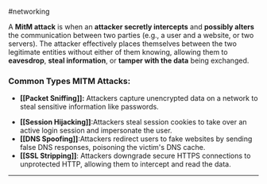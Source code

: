 #networking 

A **MitM attack** is when an **attacker secretly intercepts** and **possibly alters** the communication between two parties (e.g., a user and a website, or two servers). The attacker effectively places themselves between the two legitimate entities without either of them knowing, allowing them to **eavesdrop**, **steal information**, or **tamper with the data** being exchanged.
### **Common Types MITM Attacks:**
* **[[Packet Sniffing]]:** Attackers capture unencrypted data on a network to steal sensitive information like passwords.
- **[[Session Hijacking]]**:Attackers steal session cookies to take over an active login session and impersonate the user.
- **[[DNS Spoofing]]**:Attackers redirect users to fake websites by sending false DNS responses, poisoning the victim's DNS cache.
- **[[SSL Stripping]]**: Attackers downgrade secure HTTPS connections to unprotected HTTP, allowing them to intercept and read the data.
---
